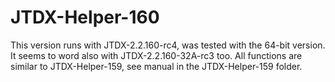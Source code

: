 # JTDX-Helper-160
This version runs with JTDX-2.2.160-rc4, was tested with the 64-bit version.
It seems to word also with JTDX-2.2.160-32A-rc3 too. 
All functions are similar to JTDX-Helper-159, see manual in the JTDX-Helper-159 folder.
